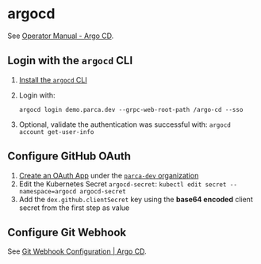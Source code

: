 # argocd

See [Operator Manual - Argo CD](https://argo-cd.readthedocs.io/en/stable/operator-manual/).

## Login with the `argocd` CLI

1. [Install the `argocd` CLI](https://argo-cd.readthedocs.io/en/stable/cli_installation/)
2. Login with:

   ```shell
   argocd login demo.parca.dev --grpc-web-root-path /argo-cd --sso
   ```

3. Optional, validate the authentication was successful with: `argocd account get-user-info`

## Configure GitHub OAuth

1. [Create an OAuth App](https://docs.github.com/en/apps/oauth-apps/building-oauth-apps/creating-an-oauth-app) under the [`parca-dev` organization](https://github.com/organizations/parca-dev/settings/applications)
2. Edit the Kubernetes Secret `argocd-secret`: `kubectl edit secret --namespace=argocd argocd-secret`
3. Add the `dex.github.clientSecret` key using the **base64 encoded** client secret from the first step as value

## Configure Git Webhook

See [Git Webhook Configuration | Argo CD](https://argo-cd.readthedocs.io/en/stable/operator-manual/webhook/).
